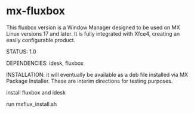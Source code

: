 # mx-fluxbox

This fluxbox version is a Window Manager designed to be used on MX Linux versions 17 and later. It is fully integrated with Xfce4, creating an easily configurable product. 

STATUS: 1.0

DEPENDENCIES: idesk, fluxbox

INSTALLATION: it will eventually be available as a deb file installed via MX Package Installer. These are interim directions for testing purposes. 

install fluxbox and idesk

run mxflux_install.sh
